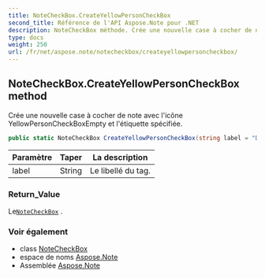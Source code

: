 ```yaml
---
title: NoteCheckBox.CreateYellowPersonCheckBox
second_title: Référence de l'API Aspose.Note pour .NET
description: NoteCheckBox méthode. Crée une nouvelle case à cocher de note avec licône YellowPersonCheckBoxEmpty et létiquette spécifiée.
type: docs
weight: 250
url: /fr/net/aspose.note/notecheckbox/createyellowpersoncheckbox/
---
```

## NoteCheckBox.CreateYellowPersonCheckBox method

Crée une nouvelle case à cocher de note avec l'icône YellowPersonCheckBoxEmpty et l'étiquette spécifiée.

```csharp
public static NoteCheckBox CreateYellowPersonCheckBox(string label = "Discuss with manager")
```

| Paramètre | Taper | La description |
| --- | --- | --- |
| label | String | Le libellé du tag. |

### Return_Value

Le[`NoteCheckBox`](../) .

### Voir également

* class [NoteCheckBox](../)
* espace de noms [Aspose.Note](../../notecheckbox/)
* Assemblée [Aspose.Note](../../../)


